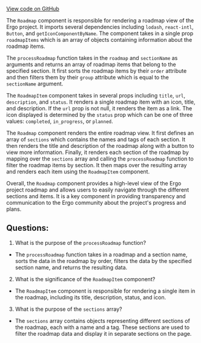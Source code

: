[View code on GitHub](https://github.com/ergoplatform/ergoweb/components/ecosystem/Roadmap.tsx)

The `Roadmap` component is responsible for rendering a roadmap view of the Ergo project. It imports several dependencies including `lodash`, `react-intl`, `Button`, and `getIconComponentByName`. The component takes in a single prop `roadmapItems` which is an array of objects containing information about the roadmap items. 

The `processRoadmap` function takes in the `roadmap` and `sectionName` as arguments and returns an array of roadmap items that belong to the specified section. It first sorts the roadmap items by their `order` attribute and then filters them by their `group` attribute which is equal to the `sectionName` argument.

The `RoadmapItem` component takes in several props including `title`, `url`, `description`, and `status`. It renders a single roadmap item with an icon, title, and description. If the `url` prop is not null, it renders the item as a link. The icon displayed is determined by the `status` prop which can be one of three values: `completed`, `in_progress`, or `planned`. 

The `Roadmap` component renders the entire roadmap view. It first defines an array of `sections` which contains the names and tags of each section. It then renders the title and description of the roadmap along with a button to view more information. Finally, it renders each section of the roadmap by mapping over the `sections` array and calling the `processRoadmap` function to filter the roadmap items by section. It then maps over the resulting array and renders each item using the `RoadmapItem` component.

Overall, the `Roadmap` component provides a high-level view of the Ergo project roadmap and allows users to easily navigate through the different sections and items. It is a key component in providing transparency and communication to the Ergo community about the project's progress and plans.
## Questions: 
 1. What is the purpose of the `processRoadmap` function?
- The `processRoadmap` function takes in a roadmap and a section name, sorts the data in the roadmap by order, filters the data by the specified section name, and returns the resulting data.

2. What is the significance of the `RoadmapItem` component?
- The `RoadmapItem` component is responsible for rendering a single item in the roadmap, including its title, description, status, and icon.

3. What is the purpose of the `sections` array?
- The `sections` array contains objects representing different sections of the roadmap, each with a name and a tag. These sections are used to filter the roadmap data and display it in separate sections on the page.